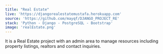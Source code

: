 ```yaml
---
title: "Real Estate"
live: 'https://djangorealestatemustafa.herokuapp.com'
source: 'https://github.com/mayqf/DJANGO_PROJECT_RE'
stack: 'Python - Django - PostgreSQL - Bootstrap'
image: 'realEstate.png'
---
```


It is a Real Estate project with an admin area to manage resources including property listings, realtors and contact inquiries.
